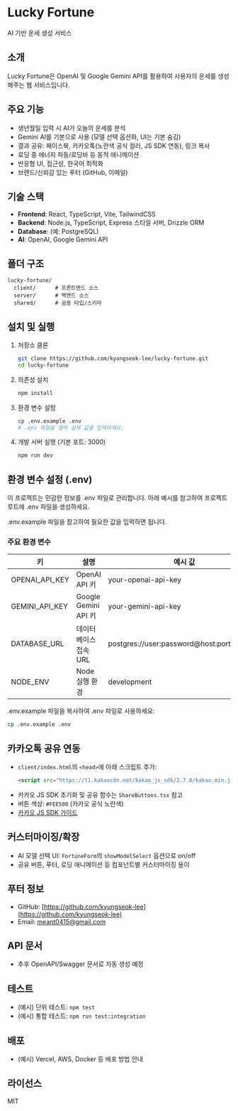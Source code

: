 # Lucky Fortune

AI 기반 운세 생성 서비스

## 소개

Lucky Fortune은 OpenAI 및 Google Gemini API를 활용하여 사용자의 운세를 생성해주는 웹 서비스입니다.

## 주요 기능
- 생년월일 입력 시 AI가 오늘의 운세를 분석
- Gemini AI를 기본으로 사용 (모델 선택 옵션화, UI는 기본 숨김)
- 결과 공유: 페이스북, 카카오톡(노란색 공식 컬러, JS SDK 연동), 링크 복사
- 로딩 중 에너지 파동/로딩바 등 동적 애니메이션
- 반응형 UI, 접근성, 한국어 최적화
- 브랜드/신뢰감 있는 푸터 (GitHub, 이메일)

## 기술 스택

- **Frontend**: React, TypeScript, Vite, TailwindCSS
- **Backend**: Node.js, TypeScript, Express 스타일 서버, Drizzle ORM
- **Database**: (예: PostgreSQL)
- **AI**: OpenAI, Google Gemini API

## 폴더 구조

```
lucky-fortune/
  client/      # 프론트엔드 소스
  server/      # 백엔드 소스
  shared/      # 공용 타입/스키마
```

## 설치 및 실행

1. 저장소 클론
   ```sh
   git clone https://github.com/kyungseok-lee/lucky-fortune.git
   cd lucky-fortune
   ```

2. 의존성 설치
   ```sh
   npm install
   ```

3. 환경 변수 설정
   ```sh
   cp .env.example .env
   # .env 파일을 열어 실제 값을 입력하세요.
   ```

4. 개발 서버 실행 (기본 포트: 3000)
   ```sh
   npm run dev
   ```

## 환경 변수 설정 (.env)

이 프로젝트는 민감한 정보를 .env 파일로 관리합니다. 아래 예시를 참고하여 프로젝트 루트에 .env 파일을 생성하세요.

.env.example 파일을 참고하여 필요한 값을 입력하면 됩니다.

### 주요 환경 변수

| 키                | 설명                        | 예시 값                                  |
|-------------------|-----------------------------|------------------------------------------|
| OPENAI_API_KEY    | OpenAI API 키               | your-openai-api-key                      |
| GEMINI_API_KEY    | Google Gemini API 키        | your-gemini-api-key                      |
| DATABASE_URL      | 데이터베이스 접속 URL       | postgres://user:password@host:port/dbname|
| NODE_ENV          | Node 실행 환경              | development                              |

.env.example 파일을 복사하여 .env 파일로 사용하세요:

```sh
cp .env.example .env
```

## 카카오톡 공유 연동
- `client/index.html`의 `<head>`에 아래 스크립트 추가:
  ```html
  <script src="https://t1.kakaocdn.net/kakao_js_sdk/2.7.0/kakao.min.js" crossorigin="anonymous"></script>
  ```
- 카카오 JS SDK 초기화 및 공유 함수는 `ShareButtons.tsx` 참고
- 버튼 색상: `#FEE500` (카카오 공식 노란색)
- [카카오 JS SDK 가이드](https://developers.kakao.com/docs/latest/ko/message/js)

## 커스터마이징/확장
- AI 모델 선택 UI: `FortuneForm`의 `showModelSelect` 옵션으로 on/off
- 공유 버튼, 푸터, 로딩 애니메이션 등 컴포넌트별 커스터마이징 용이

## 푸터 정보
- GitHub: [https://github.com/kyungseok-lee](https://github.com/kyungseok-lee)
- Email: meant0415@gmail.com

## API 문서

- 추후 OpenAPI/Swagger 문서로 자동 생성 예정

## 테스트

- (예시) 단위 테스트: `npm test`
- (예시) 통합 테스트: `npm run test:integration`

## 배포

- (예시) Vercel, AWS, Docker 등 배포 방법 안내

## 라이선스

MIT 